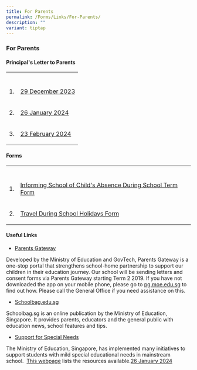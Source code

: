 ```yaml
---
title: For Parents
permalink: /Forms/Links/For-Parents/
description: ""
variant: tiptap
---
```

<h3><strong>For Parents</strong></h3>
<h4><strong>Principal's Letter to Parents</strong></h4>
<table>
<tbody>
<tr>
<th rowspan="1" colspan="1">
<p></p>
</th>
<th rowspan="1" colspan="1">
<p></p>
</th>
</tr>
<tr>
<td rowspan="1" colspan="1">
<p>1.</p>
</td>
<td rowspan="1" colspan="1">
<p><a href="/files/29_December_2023_Final.pdf" rel="noopener noreferrer nofollow" target="_blank">29 December 2023</a>
</p>
</td>
</tr>
<tr>
<td rowspan="1" colspan="1">
<p>2.</p>
</td>
<td rowspan="1" colspan="1">
<p><a href="/files/2024_2_Letter_to_parents_26_Jan_2024.pdf" rel="noopener noreferrer nofollow" target="_blank">26 January 2024</a>
</p>
</td>
</tr>
<tr>
<td rowspan="1" colspan="1">
<p>3.</p>
</td>
<td rowspan="1" colspan="1">
<p><a href="/files/23_Feb_2024_Final.pdf" rel="noopener noreferrer nofollow" target="_blank">23 February 2024</a>
</p>
</td>
</tr>
</tbody>
</table>
<h4><strong>Forms</strong></h4>
<table>
<tbody>
<tr>
<th rowspan="1" colspan="1">
<p></p>
</th>
<th rowspan="1" colspan="1">
<p></p>
</th>
</tr>
<tr>
<td rowspan="1" colspan="1">
<p>1.</p>
</td>
<td rowspan="1" colspan="1">
<p><a href="/files/absence%20during%20school%20term.pdf" rel="noopener noreferrer nofollow" target="_blank">Informing School of Child's Absence During School Term Form</a>
</p>
</td>
</tr>
<tr>
<td rowspan="1" colspan="1">
<p>2.</p>
</td>
<td rowspan="1" colspan="1">
<p><a href="/files/travel%20during%20school%20holidays_form.pdf" rel="noopener noreferrer nofollow" target="_blank">Travel During School Holidays Form</a>
</p>
</td>
</tr>
</tbody>
</table>
<h4><strong>Useful Links</strong></h4>
<ul data-tight="true" class="tight">
<li>
<p><a href="https://pg.moe.edu.sg/" rel="noopener noreferrer nofollow" target="_blank">Parents Gateway</a>
</p>
</li>
</ul>
<p>Developed by the Ministry of Education and GovTech, Parents Gateway is
a one-stop portal that strengthens school-home partnership to support our
children in their education journey. Our school will be sending letters
and consent forms via Parents Gateway starting Term 2 2019. If you have
not downloaded the app on your mobile phone, please go to&nbsp;<a href="http://pg.moe.edu.sg/" rel="noopener noreferrer nofollow" target="_blank">pg.moe.edu.sg</a>&nbsp;to
find out how. Please call the General Office if you need assistance on
this.</p>
<ul data-tight="true" class="tight">
<li>
<p><a href="https://www.schoolbag.edu.sg/" rel="noopener noreferrer nofollow" target="_blank">Schoolbag.edu.sg</a>
</p>
</li>
</ul>
<p>Schoolbag.sg is an online publication by the Ministry of Education, Singapore.
It provides parents, educators and the general public with education news,
school features and tips.</p>
<ul data-tight="true" class="tight">
<li>
<p><a href="https://www.moe.gov.sg/special-educational-needs/" rel="noopener noreferrer nofollow" target="_blank">Support for Special Needs</a>
</p>
</li>
</ul>
<p>The Ministry of Education, Singapore, has implemented many initiatives
to support students with mild special educational needs in mainstream school.&nbsp;
<a href="https://www.moe.gov.sg/special-educational-needs/" rel="noopener noreferrer nofollow" target="_blank">This webpage</a>&nbsp;lists the resources available.<a href="/files/2024_2_Letter_to_parents_26_Jan_2024.pdf" rel="noopener noreferrer nofollow" target="_blank">26 January 2024</a>
</p>